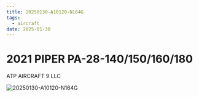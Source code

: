 ```yaml
---
title: 20250130-A10120-N164G
tags:
  - aircraft
date: 2025-01-30
---
```


# 2021 PIPER PA-28-140/150/160/180

ATP AIRCRAFT 9 LLC

![20250130-A10120-N164G](/aircraft/20250130-A10120-N164G.jpg)